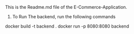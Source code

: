 This is the Readme.md file of the E-Commerce-Application.

1. To Run The backend, run the following commands

docker build -t backend .
docker run -p 8080:8080 backend